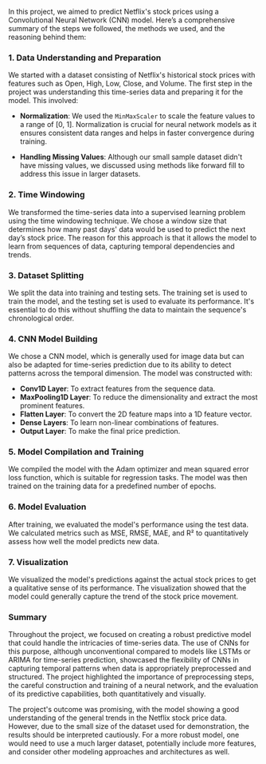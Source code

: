 In this project, we aimed to predict Netflix's stock prices using a Convolutional Neural Network (CNN) model. Here’s a comprehensive summary of the steps we followed, the methods we used, and the reasoning behind them:

### 1. Data Understanding and Preparation
We started with a dataset consisting of Netflix's historical stock prices with features such as Open, High, Low, Close, and Volume. The first step in the project was understanding this time-series data and preparing it for the model. This involved:

- **Normalization**: We used the `MinMaxScaler` to scale the feature values to a range of [0, 1]. Normalization is crucial for neural network models as it ensures consistent data ranges and helps in faster convergence during training.

- **Handling Missing Values**: Although our small sample dataset didn't have missing values, we discussed using methods like forward fill to address this issue in larger datasets.

### 2. Time Windowing
We transformed the time-series data into a supervised learning problem using the time windowing technique. We chose a window size that determines how many past days' data would be used to predict the next day’s stock price. The reason for this approach is that it allows the model to learn from sequences of data, capturing temporal dependencies and trends.

### 3. Dataset Splitting
We split the data into training and testing sets. The training set is used to train the model, and the testing set is used to evaluate its performance. It's essential to do this without shuffling the data to maintain the sequence's chronological order.

### 4. CNN Model Building
We chose a CNN model, which is generally used for image data but can also be adapted for time-series prediction due to its ability to detect patterns across the temporal dimension. The model was constructed with:

- **Conv1D Layer**: To extract features from the sequence data.
- **MaxPooling1D Layer**: To reduce the dimensionality and extract the most prominent features.
- **Flatten Layer**: To convert the 2D feature maps into a 1D feature vector.
- **Dense Layers**: To learn non-linear combinations of features.
- **Output Layer**: To make the final price prediction.

### 5. Model Compilation and Training
We compiled the model with the Adam optimizer and mean squared error loss function, which is suitable for regression tasks. The model was then trained on the training data for a predefined number of epochs.

### 6. Model Evaluation
After training, we evaluated the model's performance using the test data. We calculated metrics such as MSE, RMSE, MAE, and R² to quantitatively assess how well the model predicts new data.

### 7. Visualization
We visualized the model's predictions against the actual stock prices to get a qualitative sense of its performance. The visualization showed that the model could generally capture the trend of the stock price movement.

### Summary
Throughout the project, we focused on creating a robust predictive model that could handle the intricacies of time-series data. The use of CNNs for this purpose, although unconventional compared to models like LSTMs or ARIMA for time-series prediction, showcased the flexibility of CNNs in capturing temporal patterns when data is appropriately preprocessed and structured. The project highlighted the importance of preprocessing steps, the careful construction and training of a neural network, and the evaluation of its predictive capabilities, both quantitatively and visually. 

The project's outcome was promising, with the model showing a good understanding of the general trends in the Netflix stock price data. However, due to the small size of the dataset used for demonstration, the results should be interpreted cautiously. For a more robust model, one would need to use a much larger dataset, potentially include more features, and consider other modeling approaches and architectures as well.